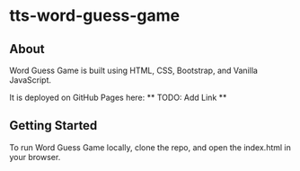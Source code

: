 # tts-word-guess-game

## About

Word Guess Game is built using HTML, CSS, Bootstrap, and Vanilla JavaScript. 

It is deployed on GitHub Pages here: ** TODO: Add Link ** 

## Getting Started

To run Word Guess Game locally, clone the repo, and open the index.html in your browser. 
